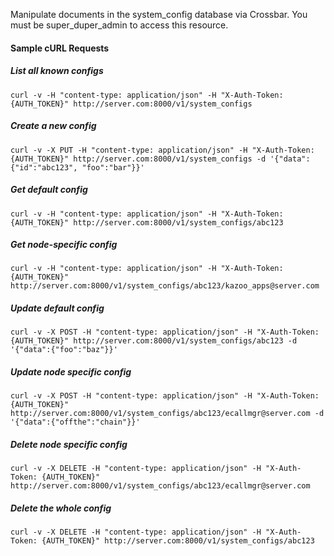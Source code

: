

Manipulate documents in the system\_config database via Crossbar. You must be super\_duper\_admin to access this resource.

#### Sample cURL Requests

##### List all known configs

    curl -v -H "content-type: application/json" -H "X-Auth-Token: {AUTH_TOKEN}" http://server.com:8000/v1/system_configs

##### Create a new config

    curl -v -X PUT -H "content-type: application/json" -H "X-Auth-Token: {AUTH_TOKEN}" http://server.com:8000/v1/system_configs -d '{"data":{"id":"abc123", "foo":"bar"}}'

##### Get default config

    curl -v -H "content-type: application/json" -H "X-Auth-Token: {AUTH_TOKEN}" http://server.com:8000/v1/system_configs/abc123

##### Get node-specific config

    curl -v -H "content-type: application/json" -H "X-Auth-Token: {AUTH_TOKEN}" http://server.com:8000/v1/system_configs/abc123/kazoo_apps@server.com

##### Update default config

    curl -v -X POST -H "content-type: application/json" -H "X-Auth-Token: {AUTH_TOKEN}" http://server.com:8000/v1/system_configs/abc123 -d '{"data":{"foo":"baz"}}'

##### Update node specific config

    curl -v -X POST -H "content-type: application/json" -H "X-Auth-Token: {AUTH_TOKEN}" http://server.com:8000/v1/system_configs/abc123/ecallmgr@server.com -d '{"data":{"offthe":"chain"}}'

##### Delete node specific config

    curl -v -X DELETE -H "content-type: application/json" -H "X-Auth-Token: {AUTH_TOKEN}" http://server.com:8000/v1/system_configs/abc123/ecallmgr@server.com

##### Delete the whole config

    curl -v -X DELETE -H "content-type: application/json" -H "X-Auth-Token: {AUTH_TOKEN}" http://server.com:8000/v1/system_configs/abc123
